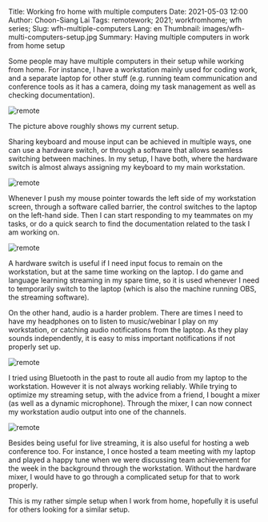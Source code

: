 Title: Working fro home with multiple computers
Date: 2021-05-03 12:00
Author: Choon-Siang Lai
Tags: remotework; 2021; workfromhome; wfh series;
Slug: wfh-multiple-computers
Lang: en
Thumbnail: images/wfh-multi-computers-setup.jpg
Summary: Having multiple computers in work from home setup

Some people may have multiple computers in their setup while working from home. For instance, I have a workstation mainly used for coding work, and a separate laptop for other stuff (e.g. running team communication and conference tools as it has a camera, doing my task management as well as checking documentation).

![remote](/images/wfh-multi-computers-setup.jpg)

The picture above roughly shows my current setup.

Sharing keyboard and mouse input can be achieved in multiple ways, one can use a hardware switch, or through a software that allows seamless switching between machines. In my setup, I have both, where the hardware switch is almost always assigning my keyboard to my main workstation.

![remote](/images/wfh-multi-computers-switcher.jpg)

Whenever I push my mouse pointer towards the left side of my workstation screen, through a software called barrier, the control switches to the laptop on the left-hand side. Then I can start responding to my teammates on my tasks, or do a quick search to find the documentation related to the task I am working on.

![remote](/images/wfh-multi-computers-barrier.jpg)

A hardware switch is useful if I need input focus to remain on the workstation, but at the same time working on the laptop. I do game and language learning streaming in my spare time, so it is used whenever I need to temporarily switch to the laptop (which is also the machine running OBS, the streaming software).

On the other hand, audio is a harder problem. There are times I need to have my headphones on to listen to music/webinar I play on my workstation, or catching audio notifications from the laptop. As they play sounds independently, it is easy to miss important notifications if not properly set up.

![remote](/images/wfh-multi-computers-mixer.jpg)

I tried using Bluetooth in the past to route all audio from my laptop to the workstation. However it is not always working reliably. While trying to optimize my streaming setup, with the advice from a friend, I bought a mixer (as well as a dynamic microphone). Through the mixer, I can now connect my workstation audio output into one of the channels.

![remote](/images/wfh-multi-computers-nyancat.jpg)

Besides being useful for live streaming, it is also useful for hosting a web conference too. For instance, I once hosted a team meeting with my laptop and played a happy tune when we were discussing team achievement for the week in the background through the workstation. Without the hardware mixer, I would have to go through a complicated setup for that to work properly.

This is my rather simple setup when I work from home, hopefully it is useful for others looking for a similar setup.
